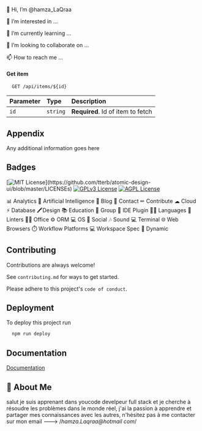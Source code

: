
👋 Hi, I’m @hamza_LaQraa

👀 I’m interested in ...

🌱 I’m currently learning ...

💞️ I’m looking to collaborate on ...

📫 How to reach me ...

#### Get item

```http
  GET /api/items/${id}
```

| Parameter | Type     | Description                       |
| :-------- | :------- | :-------------------------------- |
| `id`      | `string` | **Required**. Id of item to fetch |


## Appendix

Any additional information goes here


## Badges


[![MIT License](https://img.shields.io/apm/l/atomic-design-ui.svg?)](https://github.com/tterb/atomic-design-ui/blob/master/LICENSEs)
[![GPLv3 License](https://img.shields.io/badge/License-GPL%20v3-yellow.svg)](https://opensource.org/licenses/)
[![AGPL License](https://img.shields.io/badge/license-AGPL-blue.svg)](http://www.gnu.org/licenses/agpl-3.0/)

📊 Analytics 🤖 Artificial Intelligence 📝 Blog 📱 Contact ✏ Contribute ☁ Cloud ⚡ Database  🖍Design 
📚 Education 🤜 Group 🔌 IDE Plugin 👩‍💻 Languages 🧐 Linters 👨‍💻 Office ⚙️ ORM 💻 OS 👨 Social
🎶 Sound  💻 Terminal  🌐 Web Browsers  ⏱️ Workflow Platforms  💻 Workspace Spec  🔁 Dynamic

## Contributing

Contributions are always welcome!

See `contributing.md` for ways to get started.

Please adhere to this project's `code of conduct`.


## Deployment

To deploy this project run

```bash
  npm run deploy
```


## Documentation

[Documentation](https://linktodocumentation)


## 🚀 About Me
salut je suis apprenant dans youcode develpeur full stack et je cherche à résoudre les problèmes dans le monde réel, j'ai la passion à apprendre et partager mes connaissances avec les autres, n'hésitez pas à me contacter sur mon email ---> /*hamza.Laqraa@hotmail com*/



